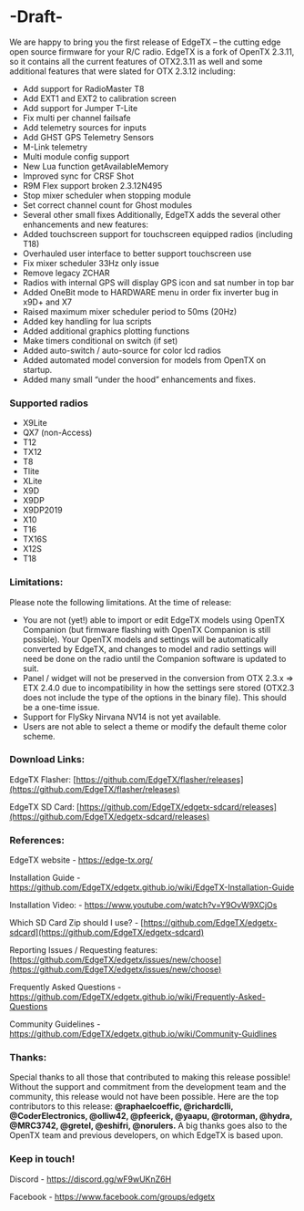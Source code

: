 # -Draft-

We are happy to bring you the first release of EdgeTX – the cutting edge open source firmware for your R/C radio. EdgeTX is a fork of OpenTX 2.3.11, so it contains all the current features of OTX2.3.11 as well and some additional features that were slated for OTX 2.3.12 including:
* Add support for RadioMaster T8
* Add EXT1 and EXT2 to calibration screen
* Add support for Jumper T-Lite
* Fix multi per channel failsafe
* Add telemetry sources for inputs
* Add GHST GPS Telemetry Sensors
* M-Link telemetry
* Multi module config support
* New Lua function getAvailableMemory
* Improved sync for CRSF Shot
* R9M Flex support broken 2.3.12N495
* Stop mixer scheduler when stopping module
* Set correct channel count for Ghost modules
* Several other small fixes
Additionally, EdgeTX adds the several other enhancements and new features:
* Added touchscreen support for touchscreen equipped radios (including T18)
* Overhauled user interface to better support touchscreen use
* Fix mixer scheduler 33Hz only issue
* Remove legacy ZCHAR
* Radios with internal GPS will display GPS icon and sat number in top bar
* Added OneBit mode to HARDWARE menu in order fix inverter bug in x9D+ and X7
* Raised maximum mixer scheduler period to 50ms (20Hz)
* Added key handling for lua scripts
* Added additional graphics plotting functions
* Make timers conditional on switch (if set)
* Added auto-switch / auto-source for color lcd radios
* Added automated model conversion for models from OpenTX on startup.
* Added many small “under the hood” enhancements and fixes.

### Supported radios
* X9Lite
* QX7 (non-Access)
* T12
* TX12
* T8
* Tlite
* XLite
* X9D
* X9DP
* X9DP2019
* X10
* T16
* TX16S
* X12S
* T18

### Limitations:
Please note the following limitations. At the time of release:
* You are not (yet!) able to import or edit EdgeTX models using OpenTX Companion (but firmware flashing with OpenTX Companion is still possible). Your OpenTX models and settings will be automatically converted by EdgeTX, and changes to model and radio settings will need be done on the radio until the Companion software is updated to suit.
* Panel / widget will not be preserved in the conversion from OTX 2.3.x => ETX 2.4.0 due to incompatibility in how the settings sere stored (OTX2.3 does not include the type of the options in the binary file). This should be a one-time issue.
* Support for FlySky Nirvana NV14 is not yet available.
* Users are not able to select a theme or modify the default theme color scheme.

### Download Links:
EdgeTX Flasher: [https://github.com/EdgeTX/flasher/releases](https://github.com/EdgeTX/flasher/releases)

EdgeTX SD Card: [https://github.com/EdgeTX/edgetx-sdcard/releases](https://github.com/EdgeTX/edgetx-sdcard/releases)

### References:
EdgeTX website - https://edge-tx.org/

Installation Guide - https://github.com/EdgeTX/edgetx.github.io/wiki/EdgeTX-Installation-Guide

Installation Video: - https://www.youtube.com/watch?v=Y9OvW9XCjOs

Which SD Card Zip should I use? - [https://github.com/EdgeTX/edgetx-sdcard](https://github.com/EdgeTX/edgetx-sdcard)

Reporting Issues / Requesting features: [https://github.com/EdgeTX/edgetx/issues/new/choose](https://github.com/EdgeTX/edgetx/issues/new/choose)

Frequently Asked Questions - https://github.com/EdgeTX/edgetx.github.io/wiki/Frequently-Asked-Questions

Community Guidelines - https://github.com/EdgeTX/edgetx.github.io/wiki/Community-Guidlines

### Thanks:
Special thanks to all those that contributed to making this release possible! Without the support and commitment from the development team and the community, this release would not have been possible.
Here are the top contributors to this release: **@raphaelcoeffic, @richardclli, @CoderElectronics, @olliw42, @pfeerick, @yaapu, @rotorman, @hydra, @MRC3742, @gretel, @eshifri, @norulers.**
A big thanks goes also to the OpenTX team and previous developers, on which EdgeTX is based upon.

### Keep in touch!
Discord - https://discord.gg/wF9wUKnZ6H

Facebook - https://www.facebook.com/groups/edgetx

